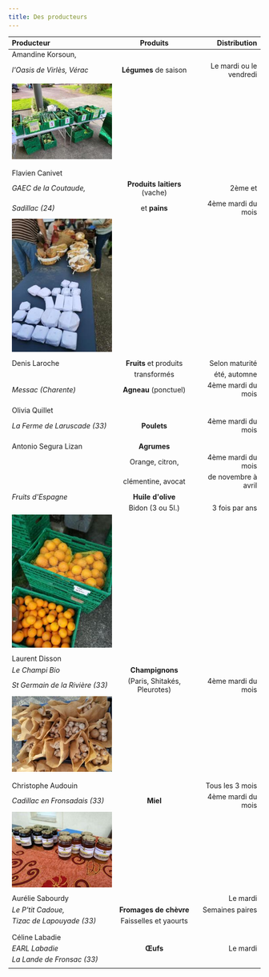 ```yaml
---
title: Des producteurs
---
```

|Producteur                          |          Produits             |Distribution                |
|:---------------------------------|:---------------------------:|--------------------------:|
|Amandine Korsoun,               |                                  |                                 |
| _l'Oasis de Virlès, Vérac_      | **Légumes** de saison |Le mardi ou le vendredi |
|                                          |                                  |                               | 
| ![Légumes](https://github.com/laem-amap/test-website-repo-3796/blob/main/images/resized_Distribution-4.jpg?raw=true)                                 
 |                                         |                                 |                            
|                                          |                                  |
|Flavien Canivet                     |                                  |                                 |
|_GAEC de la Coutaude,_       |**Produits laitiers** (vache)| 2ème et                   |
|_Sadillac (24)_                       |  et **pains**               | 4ème mardi du mois   |
|  ![Pain et laitages](https://github.com/laem-amap/test-website-repo-3796/blob/main/images/resized_Distribution-fromages-pain.jpg?raw=true "Laitage et pain")                                        |                                  |                                  |
|                                          |                                  |                                |
|Denis Laroche                       | **Fruits** et produits   | Selon maturité            |
|                                          | transformés                | été, automne              |
|  _Messac (Charente)_            | **Agneau** (ponctuel)   | 4ème mardi du mois   |
|                                          |                                  |                                 |
|                                          |                                  |                                 |
|    Olivia Quillet                    |                                  |                                 |
| _La Ferme de Laruscade (33)_ |  **Poulets**                |  4ème mardi du mois   |
|                                          |                                  |                                  |
|                                          |                                  |                                 |
|  Antonio Segura Lizan         |   **Agrumes**               |                                 |
|                                        | Orange, citron,              |   4ème mardi du mois  |
|                                         |  clémentine, avocat      |  de novembre à avril     |
|    _Fruits d'Espagne_             |   **Huile d'olive**        |                                |
|                                          |  Bidon (3 ou 5l.)           |     3 fois par ans         |
|  ![Orange d'Espagne](https://github.com/laem-amap/test-website-repo-3796/blob/main/images/resized_Distribution-oranges.jpg?raw=true "Oranges d'Espagne")                                        |                                  |                                  |
|                                          |                                  |                                 |
|     Laurent Disson                |                                  |                                 |
|     _Le Champi Bio_              |**Champignons**          |                                 |
|_St Germain de la Rivière (33)_| (Paris, Shitakés, Pleurotes)| 4ème mardi du mois |
|  ![](https://github.com/laem-amap/test-website-repo-3796/blob/main/images/resized_Champignons.jpg?raw=true )                                      |                                  |                                 |
|                                          |                                  |                                 |
|                                          |                                  |                                 |
|     Christophe Audouin          |                                  |  Tous les 3 mois          |
|  _Cadillac en Fronsadais (33)_ |   **Miel**                   |   4ème mardi du mois |
|   ![Pots de miel](https://github.com/laem-amap/test-website-repo-3796/blob/main/images/resized_Distribution-miel.jpg?raw=true)                                       |                                  |                                 |
|                                          |                                  |                                 |
|    Aurélie Sabourdy               |                                  |    Le mardi                |
| _Le P'tit Cadoue,_                 | **Fromages de chèvre** |  Semaines paires        |
| _Tizac de Lapouyade (33)_      | Faisselles et yaourts     |                                 |
|                                          |                                  |                                 |
|                                          |                                  |                                 |
|   Céline Labadie                   |                                  |                                 |
|  _EARL Labadie_                  |      **Œufs**               |   Le mardi                 |
| _La Lande de Fronsac (33)_         |                                  |                                 |  ![Œufs](https://github.com/laem-amap/test-website-repo-3796/blob/main/images/resized_%C5%92ufs.jpg?raw=true)            
                                          |                              |                                    |